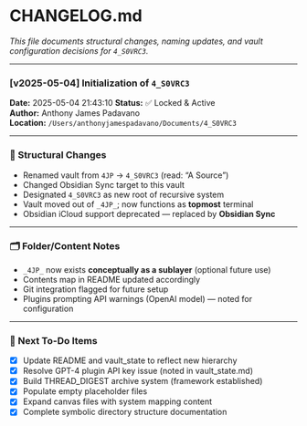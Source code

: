 # CHANGELOG.md  
_This file documents structural changes, naming updates, and vault configuration decisions for `4_S0VRC3`._

---

### [v2025-05-04] Initialization of `4_S0VRC3`

**Date:** 2025-05-04 21:43:10
**Status:** ✅ Locked & Active  
**Author:** Anthony James Padavano  
**Location:** `/Users/anthonyjamespadavano/Documents/4_S0VRC3`

---

### 🔁 Structural Changes
- Renamed vault from `4JP` → `4_S0VRC3` (read: “A Source”)
- Changed Obsidian Sync target to this vault
- Designated `4_S0VRC3` as new root of recursive system
- Vault moved out of `_4JP_`; now functions as **topmost** terminal
- Obsidian iCloud support deprecated — replaced by **Obsidian Sync**

---

### 🗂️ Folder/Content Notes
- `_4JP_` now exists **conceptually as a sublayer** (optional future use)
- Contents map in README updated accordingly
- Git integration flagged for future setup
- Plugins prompting API warnings (OpenAI model) — noted for configuration

---

### 🧭 Next To-Do Items
- [x] Update README and vault_state to reflect new hierarchy
- [x] Resolve GPT-4 plugin API key issue (noted in vault_state.md)
- [x] Build THREAD_DIGEST archive system (framework established)
- [x] Populate empty placeholder files
- [x] Expand canvas files with system mapping content
- [x] Complete symbolic directory structure documentation
